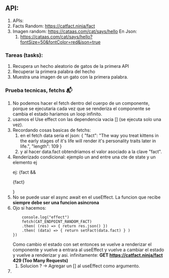 ## API:
1. APIs:
1. Facts Random: https://catfact.ninja/fact
1. Imagen random: https://cataas.com/cat/says/hello
En Json: 
    1. https://cataas.com/cat/says/hello?fontSize=50&fontColor=red&json=true

### Tareas (tasks): 
1. Recupera un hecho aleatorio de gatos de la primera API
1. Recuperar la primera palabra del hecho
1. Muestra una imagen de un gato con la primera palabra.


### Prueba tecnicas, fetchs 📬
1. No podemos hacer el fetch dentro del cuerpo de un componente, 
porque se ejecutaria cada vez que se renderiza el componente se cambia el estado hariamos un loop infinito.
1. usamos el Use effect con las dependencia vacia [] (se ejecuta solo una vez). 
1. Recordando cosas basicas de fetchs: 
    1. en el fetch data seria el json:
     { "fact": "The way you treat kittens in the early stages of it's life will render it's personality traits later in life.",
       "length": 109
    }
    1. y al hacer data.fact obtendriamos el valor asociado a la clave "fact".
1. Renderizado condicional: ejemplo un and entre una cte de state y un elemento ej <p> ej: 
    {fact && <p> {fact} </p> }
1. No se puede usar el async await en el useEffect. La funcion que recibe **siempre debe ser una funcion asincrona**
1. Ojo si hacemos: 
    ```  useEffect( () => {
        console.log("effect")
        fetch(CAT_ENDPOINT_RANDOM_FACT)
        .then( (res) => { return res.json() })
        .then( (data) => { return setFact(data.fact) } )
    })
    ``` 
    Como cambio el estado con set entonces se vuelve a renderizar el componente y vuelve a entrara al useEffect y vuelve 
    a cambiar el estado y vuelve a renderizar y asi. infinitamente: 
    **GET https://catfact.ninja/fact 429 (Too Many Requests)**
    1. Solucion ? -> Agregar un [] al useEffect como argumento. 
1. 


